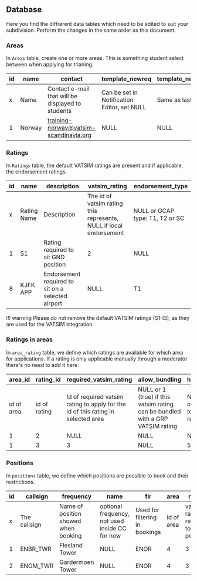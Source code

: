 
## Database

Here you find the diffrerent data tables which need to be edited to suit your subdivision. Perform the changes in the same order as this document.

### Areas

In `Areas` table, create one or more areas. This is something student select between when applying for trianing.

| id | name | contact | template_newreq | template_newmentor | template_pretraining | feedback_url |
| ------- | --- | --- | --- |  --- |  --- | --- |
| x | Name | Contact e-mail that will be displayed to students | Can be set in Notification Editor, set NULL | Same as last | Same as last | URL to feedback form shown in training completed email |
| 1 | Norway | training-norway@vatsim-scandinavia.org | NULL | NULL | NULL | https://forms.gle/your-feedback-form |

### Ratings

In `Ratings` table, the default VATSIM ratings are present and if applicable, the endorsement ratings.

| id | name | description | vatsim_rating | endorsement_type | 
| ------- | --- | --- | --- | --- |
| x | Rating Name | Description | The id of vatsim rating this represents, NULL if local endorsement | NULL or GCAP type: T1, T2 or SC |
| 1 | S1 | Rating required to sit GND position | 2 | NULL |
| 8 | KJFK APP | Endorsement required to sit on a selected airport | NULL | T1 |

!!! warning
    Please do not remove the default VATSIM ratings (S1-I3), as they are used for the VATSIM integration.

### Ratings in areas

In `area_rating` table, we define which ratings are available for which area for applications. If a rating is only applicable manually through a moderator there's no need to add it here.

| area_id | rating_id | required_vatsim_rating | allow_bundling | hour_requirement | queue_length_low | queue_lenght_high |
| ------- | --- | --- | --- | --- | --- | --- |
| id of area | id of rating | Id of required vatsim rating to apply for the id of this rating in selected area | NULL or 1 (true) if this vatsim rating can be bundled with a GRP VATSIM rating | NULL or number of hours required to apply for this rating | Filled in by automation | Filled in by automation |
| 1 | 2 | NULL | NULL | NULL | NULL | NULL |
| 1 | 3 | 3 | NULL | 50 | NULL | NULL |

### Positions

In `positions` table, we define which positions are possible to book and their restrictions.

| id | callsign | frequency | name | fir | area | rating | mae
| ------- | --- | --- | --- | --- | --- | --- | --- |
| x | The callsign | Name of position showed when booking | optional frequency, not used inside CC for now | Used for filtering in bookings | id of area | vatsim rating id required to book position | Is this a endorsement position?
| 1 | ENBR_TWR | Flesland Tower | NULL | ENOR | 4 | 3 | NULL
| 2 | ENGM_TWR | Gardermoen Tower | NULL | ENOR | 4 | 3 | 1
